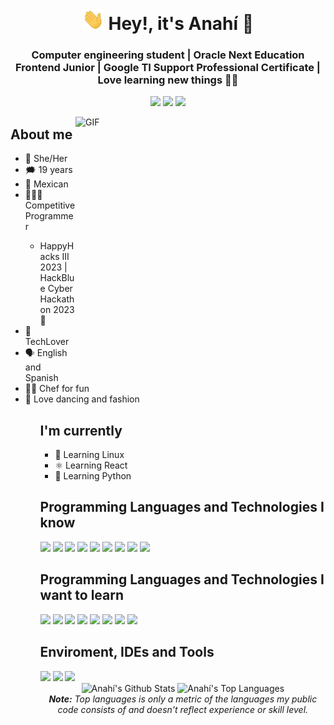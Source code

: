 
<h1 align="center"><img src="https://raw.githubusercontent.com/ABSphreak/ABSphreak/master/gifs/Hi.gif" width="35px"> Hey!, it's Anahí 🔮 </h1>
<h3 align='center'>Computer engineering student | Oracle Next Education Frontend Junior | Google TI Support Professional Certificate | Love learning new things 👩‍💻 </h3>


<p align="center">
<a  href="https://mail.google.com/mail/u/0/?fs=1&tf=cm&source=mailto&to=anahirm04@gmail.com"  target="_blank"><img  src="https://img.shields.io/badge/-Email-5B4E77?style=for-the-badge&logo=gmail&logoColor=white"></a>
<a  href="https://www.linkedin.com/in/anaahireyes/"  target="_blank"><img  src="https://img.shields.io/badge/-LinkedIn-5B4E77?style=for-the-badge&logo=linkedin&logoColor=white"></a>
<a  href="https://www.instagram.com/anaahi_reyes/"  target="_blank"><img  src="https://img.shields.io/badge/-Instagram-5B4E77?style=for-the-badge&logo=instagram&logoColor=white"></a>
</p>

<img align="right" alt="GIF" src="maeva.gif" width="400" height="400" />

<h2>About me</h2>
<ul>
  <li>👩 She/Her</li>
  <li>🗯️ 19 years</li>
  <li>🤠 Mexican</li>
  <li>👩🏻‍💻 Competitive Programmer</li>
  <ul> 
    <li>HappyHacks III 2023 | HackBlue Cyber Hackathon 2023🥉 </li>
  </ul>
  <li>📱 TechLover</li>
  <li>🗣️ English and Spanish</li>
  <li>👩‍🍳 Chef for fun </li>
  <li>💃 Love dancing and fashion </li>
<ul>
  
<h2>I'm currently</h2>
<ul>
  <li>🐧 Learning Linux</li>
  <li>⚛️ Learning React</li>
  <li>🐍 Learning Python</li>
</ul>
  
<h2>Programming Languages and Technologies I know</h2>

<a  href="#"><img  src="https://img.shields.io/badge/-C++-0D1117?style=rounded-square&logo=cplusplus&logoColor=5B4E77"></a>
<a  href="#"><img  src="https://img.shields.io/badge/-C-0D1117?style=rounded-square&logo=c&logoColor=5B4E77"></a>
<a  href="#"><img  src="https://img.shields.io/badge/-JavaScript-0D1117?style=rounded-square&logo=javascript&logoColor=5B4E77"></a>
<a  href="#"><img  src="https://img.shields.io/badge/-HTML5-0D1117?style=rounded-square&logo=html5&logoColor=5B4E77"></a>
<a  href="#"><img  src="https://img.shields.io/badge/-CSS3-0D1117?style=rounded-square&logo=css3&logoColor=5B4E77"></a>
<a  href="#"><img  src="https://img.shields.io/badge/Git-0D1117.svg?style=rounded-square&logo=git&logoColor=5B4E77"></a>
<a  href="#"><img  src="https://img.shields.io/badge/GitHub-0D1117.svg?style=rounded-square&logo=github&logoColor=5B4E77"></a>
<a  href="#"><img  src="https://img.shields.io/badge/Node-0D1117.svg?style=rounded-square&logo=node.js&logoColor=5B4E77"></a>
<a  href="#"><img  src="https://img.shields.io/badge/Figma-0D1117.svg?style=rounded-square&logo=figma&logoColor=5B4E77"></a>


  
<h2>Programming Languages and Technologies I want to learn</h2>
<a  href="#"><img  src="https://img.shields.io/badge/-TypeScript-0D1117?style=rounded-square&logo=typescript&logoColor=5B4E77"></a>
<a  href="#"><img  src="https://img.shields.io/badge/-Java-0D1117?style=rounded-square&logo=java&logoColor=5B4E77"></a>
<a  href="#"><img  src="https://img.shields.io/badge/-Python-0D1117?style=rounded-square&logo=python&logoColor=5B4E77"></a>
<a  href="#"><img  src="https://img.shields.io/badge/-PHP-0D1117?style=rounded-square&logo=php&logoColor=5B4E77"></a>
<a  href="#"><img  src="https://img.shields.io/badge/-C Sharp-0D1117?style=rounded-square&logo=csharp&logoColor=5B4E77"></a>
<a  href="#"><img  src="https://img.shields.io/badge/React-0D1117.svg?style=rounded-square&logo=react&logoColor=5B4E77"></a>
<a  href="#"><img  src="https://img.shields.io/badge/MySQL-0D1117.svg?style=rounded-square&logo=mysql&logoColor=5B4E77"></a>
<a  href="#"><img  src="https://img.shields.io/badge/Microsoft Azure-0D1117.svg?style=rounded-square&logo=microsoftazure&logoColor=5B4E77"></a>

<h2>Enviroment, IDEs and Tools</h2>
<a  href="#"><img  src="https://img.shields.io/badge/VS-0D1117.svg?style=rounded-square&logo=visualstudiocode&logoColor=5B4E77"></a>
<a  href="#"><img  src="https://img.shields.io/badge/VSCode-0D1117.svg?style=rounded-square&logo=visualstudiocode&logoColor=5B4E77"></a>
<a  href="#"><img  src="https://img.shields.io/badge/-Windows-0D1117?style=rounded-square&logo=windows&logoColor=5B4E77"></a>

<br/>

  
<div align="center">
<img  alt="Anahí's Github Stats"  src="https://github-readme-stats.vercel.app/api?username=Anahi-Reyes&show_icons=true&include_all_commits=true&count_private=true&theme=react&hide_border=true&bg_color=0D1117&title_color=5B4E77&icon_color=5B4E77"  height="180"/>
<img  alt="Anahí's Top Languages"  src="https://github-readme-stats.vercel.app/api/top-langs/?username=Anahi-Reyes&langs_count=10&layout=compact&theme=react&hide_border=true&bg_color=0D1117&title_color=5B4E77&icon_color=5B4E77"  height="180"/>
<br/>
<i><b>Note:</b> Top languages is only a metric of the languages my public code consists of and doesn't reflect experience or skill level.</i>
<br/>
<!--
   

